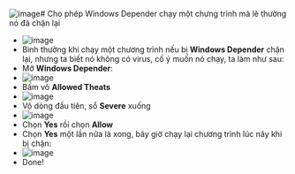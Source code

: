 ![image](https://github.com/user-attachments/assets/cae0e928-d684-4e71-bd58-f20b1cf6d228)# Cho phép Windows Depender chạy một chưng trình mà lẽ thường nó đã chặn lại

- ![image](https://github.com/user-attachments/assets/74297ddd-6e12-4916-9b20-fd944cb4dc96)
- Bình thường khi chạy một chương trình nếu bị **Windows Depender** chặn lại, nhưng ta biết nó không có virus, cố ý muốn nó chạy, ta làm như sau:
- Mở **Windows Depender**:
- ![image](https://github.com/user-attachments/assets/0bb86b26-95ae-427a-a3c6-0b1e37f7ad6c)
- Bấm vô **Allowed Theats**
- ![image](https://github.com/user-attachments/assets/9652b4a3-22aa-41f4-9ade-d24bacefc474)
- Vô dòng đầu tiên, sổ **Severe** xuống
- ![image](https://github.com/user-attachments/assets/82f959a7-04f5-44df-abaa-a8b29052a4ad)
- Chọn **Yes** rồi chọn **Allow**
- Chọn **Yes** một lần nữa là xong, bây giờ chạy lại chương trình lúc nãy khi bị chặn:
- ![image](https://github.com/user-attachments/assets/d483986e-485a-4e93-8912-a7c5fc88c71b)
- Done!

